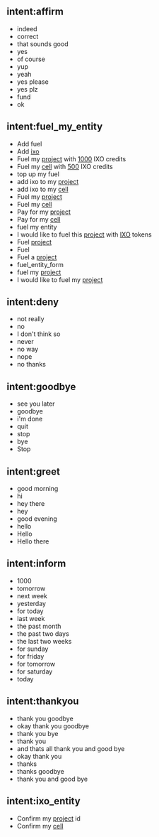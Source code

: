 ## intent:affirm
- indeed
- correct
- that sounds good
- yes
- of course
- yup
- yeah
- yes please
- yes plz
- fund
- ok

## intent:fuel_my_entity
- Add fuel
- Add [ixo](token)
- Fuel my [project](ixo_entity) with [1000](ixo_amount) IXO credits
- Fuel my [cell](ixo_entity) with [500](ixo_amount) IXO credits
- top up my fuel
- add ixo to my [project](ixo_entity)
- add ixo to my [cell](ixo_entity)
- Fuel my [project](ixo_entity)
- Fuel my [cell](ixo_entity)
- Pay for my [project](ixo_entity)
- Pay for my [cell](ixo_entity)
- fuel my entity
- I would like to fuel this [project](ixo_entity) with [IXO](token) tokens
- Fuel [project](ixo_entity)
- Fuel
- Fuel a [project](ixo_entity)
- fuel_entity_form
- fuel my [project](ixo_entity)
- I would like to fuel my [project](ixo_entity)

## intent:deny
- not really
- no
- I don't think so
- never
- no way
- nope
- no thanks

## intent:goodbye
- see you later
- goodbye
- i'm done
- quit
- stop
- bye
- Stop

## intent:greet
- good morning
- hi
- hey there
- hey
- good evening
- hello
- Hello
- Hello there

## intent:inform
- 1000
- tomorrow
- next week
- yesterday
- for today
- last week
- the past month
- the past two days
- the last two weeks
- for sunday
- for friday
- for tomorrow
- for saturday
- today

## intent:thankyou
- thank you goodbye
- okay thank you goodbye
- thank you bye
- thank you
- and thats all thank you and good bye
- okay thank you
- thanks
- thanks goodbye
- thank you and good bye

## intent:ixo_entity
- Confirm my [project](ixo_entity) id
- Confirm my [cell](ixo_entity)
